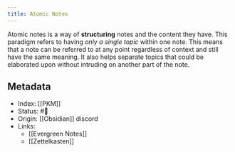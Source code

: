 ```yaml
---
title: Atomic Notes
---
```


Atomic notes is a way of **structuring** notes and the content they have. This paradigm refers to having _only a single topic_ within one note. This means that a note can be referred to at any point regardless of context and still have the same meaning. It also helps separate topics that could be elaborated upon without intruding on another part of the note.

## Metadata
- Index: [[PKM]]
- Status: #🌿 
- Origin: [[Obsidian]] discord
- Links:
	- [[Evergreen Notes]]
	- [[Zettelkasten]]